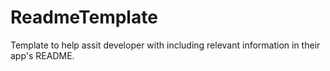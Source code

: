 # ReadmeTemplate
Template to help assit developer with including relevant information in their app's README.
